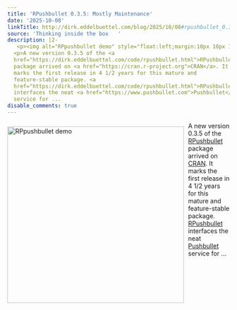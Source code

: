 ```yaml
---
title: 'RPushbullet 0.3.5: Mostly Maintenance'
date: '2025-10-08'
linkTitle: http://dirk.eddelbuettel.com/blog/2025/10/08#rpushbullet_0.3.5
source: 'Thinking inside the box   '
description: |2-
   <p><img alt="RPpushbullet demo" style="float:left;margin:10px 10px 10px 0;" width="400" src="https://github.com/eddelbuettel/rpushbullet/raw/master/attic/rpushbullet_message.png"/></p>
  <p>A new version 0.3.5 of the <a
  href="https://dirk.eddelbuettel.com/code/rpushbullet.html">RPushbullet</a>
  package arrived on <a href="https://cran.r-project.org">CRAN</a>. It
  marks the first release in 4 1/2 years for this mature and
  feature-stable package. <a
  href="https://dirk.eddelbuettel.com/code/rpushbullet.html">RPushbullet</a>
  interfaces the neat <a href="https://www.pushbullet.com">Pushbullet</a>
  service for ...
disable_comments: true
---
```

 <p><img alt="RPpushbullet demo" style="float:left;margin:10px 10px 10px 0;" width="400" src="https://github.com/eddelbuettel/rpushbullet/raw/master/attic/rpushbullet_message.png"/></p>
<p>A new version 0.3.5 of the <a
href="https://dirk.eddelbuettel.com/code/rpushbullet.html">RPushbullet</a>
package arrived on <a href="https://cran.r-project.org">CRAN</a>. It
marks the first release in 4 1/2 years for this mature and
feature-stable package. <a
href="https://dirk.eddelbuettel.com/code/rpushbullet.html">RPushbullet</a>
interfaces the neat <a href="https://www.pushbullet.com">Pushbullet</a>
service for ...